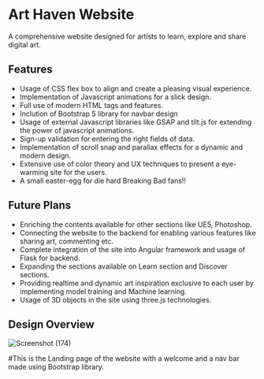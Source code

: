 
# Art Haven Website

A comprehensive website designed for artists to learn, explore and share digital art. 




## Features

- Usage of CSS flex box to align and create a pleasing visual experience.
- Implementation of Javascript animations for a slick design.
- Full use of modern HTML tags and features.
- Inclution of Bootstrap 5 library for navbar design
- Usage of external Javascript libraries like GSAP and tilt.js for extending the power of javascript animations.
- Sign-up validation for entering the right fields of data.
- Implementation of scroll snap and parallax effects for a dynamic and modern design.
- Extensive use of color theory and UX techniques to present a eye-warming site for the users.
- A small easter-egg for die hard Breaking Bad fans!!

## Future Plans

- Enriching the contents available for other sections like UE5, Photoshop.
- Connecting the website to the backend for enabling various features like sharing art, commenting etc.
- Complete integration of the site into Angular framework and usage of Flask for backend.
- Expanding the sections available on Learn section and Discover sections.
- Providing realtime and dynamic art inspiration exclusive to each user by implementing model training and Machine learning.
- Usage of 3D objects in the site using three.js technologies.

## Design Overview

![Screenshot (174)](https://user-images.githubusercontent.com/86250122/212477035-4cb39618-7416-4313-9e55-9dc7cfead651.png)

#This is the Landing page of the website with a welcome and a nav bar made using Bootstrap library.
